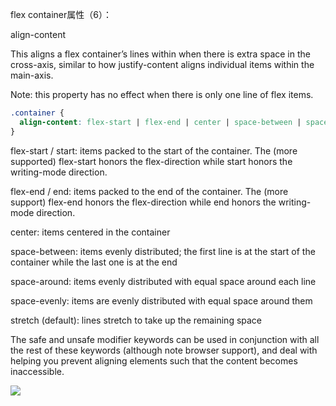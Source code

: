
flex container属性（6）：

align-content

This aligns a flex container’s lines within when there is extra space in the cross-axis, similar to how justify-content aligns individual items within the main-axis.

Note: this property has no effect when there is only one line of flex items.

```css
.container {
  align-content: flex-start | flex-end | center | space-between | space-around | space-evenly | stretch | start | end | baseline | first baseline | last baseline + ... safe | unsafe;
}
```

flex-start / start: items packed to the start of the container. The (more supported) flex-start honors the flex-direction while start honors the writing-mode direction.

flex-end / end: items packed to the end of the container. The (more support) flex-end honors the flex-direction while end honors the writing-mode direction.

center: items centered in the container

space-between: items evenly distributed; the first line is at the start of the container while the last one is at the end

space-around: items evenly distributed with equal space around each line

space-evenly: items are evenly distributed with equal space around them

stretch (default): lines stretch to take up the remaining space

The safe and unsafe modifier keywords can be used in conjunction with all the rest of these keywords (although note browser support), and deal with helping you prevent aligning elements such that the content becomes inaccessible.

![](http://qfbeps0qh.hb-bkt.clouddn.com/go/align-content.svg)
